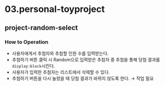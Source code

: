 # 03.personal-toyproject

## project-random-select

### How to Operation
* 사용자에게서 추첨자와 추첨할 인원 수를 입력받는다.
* 추첨하기 버튼 클릭 시 Random으로 입력받은 추첨자 중 추첨을 통해 당첨 결과를 `display:block`시킨다.
* 사용자가 입력한 추첨자는 리스트에서 삭제할 수 있다.
* 추첨하기 버튼을 다시 눌렀을 때 당첨 결과가 바뀌지 않도록 한다. → 작업 필요